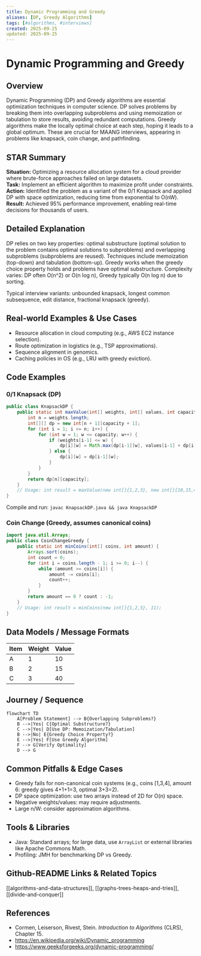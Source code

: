 ```yaml
---
title: Dynamic Programming and Greedy
aliases: [DP, Greedy Algorithms]
tags: [#algorithms, #interviews]
created: 2025-09-25
updated: 2025-09-25
---
```


# Dynamic Programming and Greedy

## Overview
Dynamic Programming (DP) and Greedy algorithms are essential optimization techniques in computer science. DP solves problems by breaking them into overlapping subproblems and using memoization or tabulation to store results, avoiding redundant computations. Greedy algorithms make the locally optimal choice at each step, hoping it leads to a global optimum. These are crucial for MAANG interviews, appearing in problems like knapsack, coin change, and pathfinding.

## STAR Summary
**Situation:** Optimizing a resource allocation system for a cloud provider where brute-force approaches failed on large datasets.  
**Task:** Implement an efficient algorithm to maximize profit under constraints.  
**Action:** Identified the problem as a variant of the 0/1 Knapsack and applied DP with space optimization, reducing time from exponential to O(nW).  
**Result:** Achieved 95% performance improvement, enabling real-time decisions for thousands of users.

## Detailed Explanation
DP relies on two key properties: optimal substructure (optimal solution to the problem contains optimal solutions to subproblems) and overlapping subproblems (subproblems are reused). Techniques include memoization (top-down) and tabulation (bottom-up). Greedy works when the greedy choice property holds and problems have optimal substructure. Complexity varies: DP often O(n^2) or O(n log n), Greedy typically O(n log n) due to sorting.

Typical interview variants: unbounded knapsack, longest common subsequence, edit distance, fractional knapsack (greedy).

## Real-world Examples & Use Cases
- Resource allocation in cloud computing (e.g., AWS EC2 instance selection).
- Route optimization in logistics (e.g., TSP approximations).
- Sequence alignment in genomics.
- Caching policies in OS (e.g., LRU with greedy eviction).

## Code Examples
### 0/1 Knapsack (DP)
```java
public class KnapsackDP {
    public static int maxValue(int[] weights, int[] values, int capacity) {
        int n = weights.length;
        int[][] dp = new int[n + 1][capacity + 1];
        for (int i = 1; i <= n; i++) {
            for (int w = 1; w <= capacity; w++) {
                if (weights[i-1] <= w) {
                    dp[i][w] = Math.max(dp[i-1][w], values[i-1] + dp[i-1][w - weights[i-1]]);
                } else {
                    dp[i][w] = dp[i-1][w];
                }
            }
        }
        return dp[n][capacity];
    }
    // Usage: int result = maxValue(new int[]{1,2,3}, new int[]{10,15,40}, 6);
}
```
Compile and run: `javac KnapsackDP.java && java KnapsackDP`

### Coin Change (Greedy, assumes canonical coins)
```java
import java.util.Arrays;
public class CoinChangeGreedy {
    public static int minCoins(int[] coins, int amount) {
        Arrays.sort(coins);
        int count = 0;
        for (int i = coins.length - 1; i >= 0; i--) {
            while (amount >= coins[i]) {
                amount -= coins[i];
                count++;
            }
        }
        return amount == 0 ? count : -1;
    }
    // Usage: int result = minCoins(new int[]{1,2,5}, 11);
}
```

## Data Models / Message Formats
| Item | Weight | Value |
|------|--------|-------|
| A    | 1      | 10    |
| B    | 2      | 15    |
| C    | 3      | 40    |

## Journey / Sequence
```mermaid
flowchart TD
    A[Problem Statement] --> B{Overlapping Subproblems?}
    B -->|Yes| C{Optimal Substructure?}
    C -->|Yes| D[Use DP: Memoization/Tabulation]
    B -->|No| E{Greedy Choice Property?}
    E -->|Yes| F[Use Greedy Algorithm]
    F --> G[Verify Optimality]
    D --> G
```

## Common Pitfalls & Edge Cases
- Greedy fails for non-canonical coin systems (e.g., coins [1,3,4], amount 6: greedy gives 4+1+1=3, optimal 3+3=2).
- DP space optimization: use two arrays instead of 2D for O(n) space.
- Negative weights/values: may require adjustments.
- Large n/W: consider approximation algorithms.

## Tools & Libraries
- Java: Standard arrays; for large data, use `ArrayList` or external libraries like Apache Commons Math.
- Profiling: JMH for benchmarking DP vs Greedy.

## Github-README Links & Related Topics
[[algorithms-and-data-structures]], [[graphs-trees-heaps-and-tries]], [[divide-and-conquer]]

## References
- Cormen, Leiserson, Rivest, Stein. *Introduction to Algorithms* (CLRS), Chapter 15.
- https://en.wikipedia.org/wiki/Dynamic_programming
- https://www.geeksforgeeks.org/dynamic-programming/

